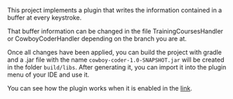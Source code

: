 This project implements a plugin that writes the information contained in a buffer
at every keystroke.

That buffer information can be changed in the file TrainingCoursesHandler or CowboyCoderHandler depending on the branch you are at.

Once all changes have been applied, you can build the project with gradle and a .jar file with the name `cowboy-coder-1.0-SNAPSHOT.jar` will be created in the folder 
`build/libs`.
After generating it, you can import it into the plugin menu of your IDE and use it.

You can see how the plugin works when it is enabled in the [link](https://www.youtube.com/watch?v=3V-mFI4OCE4).